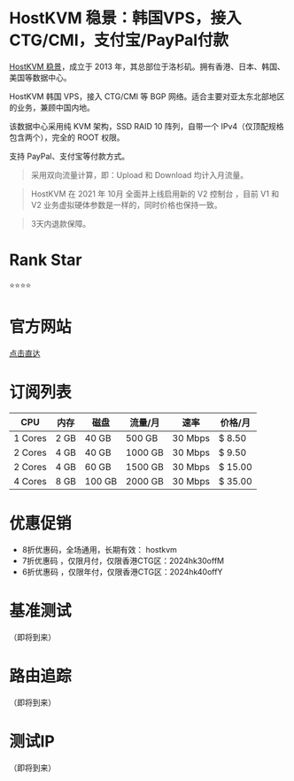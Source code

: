 # HostKVM 稳景：韩国VPS，接入CTG/CMI，支付宝/PayPal付款

[HostKVM 稳景](https://my.hostkvm.com/aff.php?aff=1327)，成立于 2013 年，其总部位于洛杉矶。拥有香港、日本、韩国、美国等数据中心。

HostKVM 韩国 VPS，接入 CTG/CMI 等 BGP 网络。适合主要对亚太东北部地区的业务，兼顾中国内地。

该数据中心采用纯 KVM 架构，SSD RAID 10 阵列，自带一个 IPv4（仅顶配规格包含两个），完全的 ROOT 权限。

支持 PayPal、支付宝等付款方式。

> 采用双向流量计算，即：Upload 和 Download 均计入月流量。
> 

> HostKVM 在 2021 年 10月 全面并上线启用新的 V2 控制台 ，目前 V1 和 V2 业务虚拟硬体参数是一样的，同时价格也保持一致。
> 

> 3天内退款保障。
> 

# **Rank Star**

⭐⭐⭐⭐

# **官方网站**

[点击直达](https://my.hostkvm.com/aff.php?aff=1327)

# 订阅列表

| CPU | 内存 | 磁盘 | 流量/月 | 速率 | 价格/月 |
| --- | --- | --- | --- | --- | --- |
| 1 Cores | 2 GB | 40 GB | 500 GB | 30 Mbps | $ 8.50 |
| 2 Cores | 4 GB | 40 GB | 1000 GB | 30 Mbps | $ 9.50 |
| 2 Cores | 4 GB | 60 GB | 1500 GB | 30 Mbps | $ 15.00 |
| 4 Cores | 8 GB | 100 GB | 2000 GB | 30 Mbps | $ 35.00 |

# 优惠促销

- 8折优惠码，全场通用，长期有效： hostkvm
- 7折优惠码 ，仅限月付，仅限香港CTG区：2024hk30offM
- 6折优惠码 ，仅限年付，仅限香港CTG区：2024hk40offY

# 基准测试

（即将到来）

# 路由追踪

（即将到来）

# 测试IP

（即将到来）
